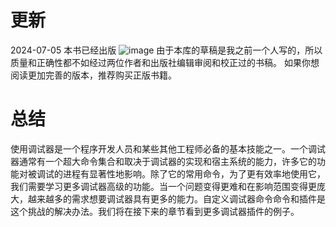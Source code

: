 
# 更新
2024-07-05
本书已经出版
![image](https://github.com/Celthi/effective-debugging-zh/assets/5187962/29b04963-5535-432c-b56f-8a2d5dbc2ec6)
由于本库的草稿是我之前一个人写的，所以质量和正确性都不如经过两位作者和出版社编辑审阅和校正过的书稿。
如果你想阅读更加完善的版本，推荐购买正版书籍。
# 总结 

使用调试器是一个程序开发人员和某些其他工程师必备的基本技能之一。一个调试器通常有一个超大命令集合和取决于调试器的实现和宿主系统的能力，许多它的功能对被调试的进程有显著性地影响。除了它的常用命令，为了更有效率地使用它，我们需要学习更多调试器高级的功能。当一个问题变得更难和在影响范围变得更庞大，越来越多的需求想要调试器具有更多的能力。自定义调试器命令命令和插件是这个挑战的解决办法。我们将在接下来的章节看到更多调试器插件的例子。
